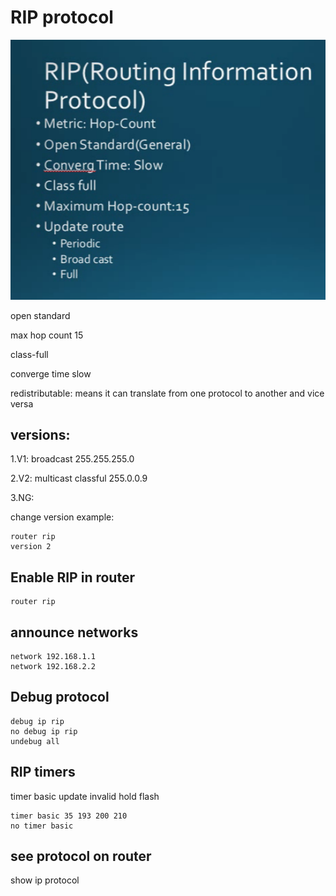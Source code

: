 # RIP protocol

<a href="link"><img src="https://github.com/amin-amani/CCNA/blob/main/200-301-Tra2210_01/rip-properties.PNG" alt="CCNA ||" width="700"/></a>

open standard

max hop count 15

class-full

converge time slow

redistributable: means it can translate from one protocol to another and vice versa

## versions:

1.V1: broadcast  255.255.255.0

2.V2: multicast classful 255.0.0.9

3.NG:

change version example:

```
router rip
version 2
```
## Enable RIP in router
```
router rip
```
## announce networks

```
network 192.168.1.1
network 192.168.2.2
```
## Debug protocol

```
debug ip rip
no debug ip rip
undebug all
```
## RIP timers 

timer basic update invalid hold flash
```
timer basic 35 193 200 210
no timer basic
```

## see protocol on router

show ip protocol

